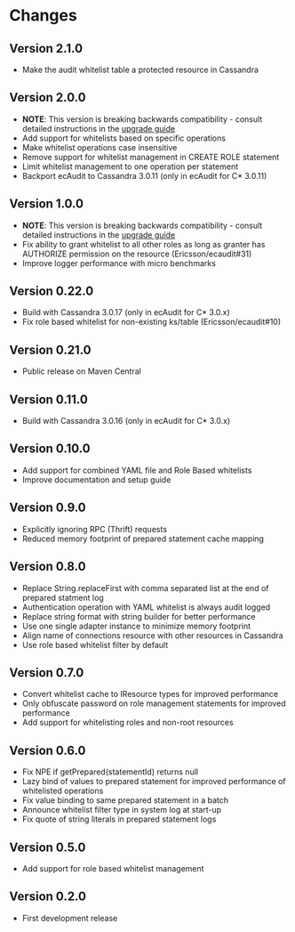 # Changes

## Version 2.1.0
* Make the audit whitelist table a protected resource in Cassandra

## Version 2.0.0
* __NOTE__: This version is breaking backwards compatibility - consult detailed instructions in the [upgrade guide](UPGRADING.md)
* Add support for whitelists based on specific operations
* Make whitelist operations case insensitive
* Remove support for whitelist management in CREATE ROLE statement
* Limit whitelist management to one operation per statement
* Backport ecAudit to Cassandra 3.0.11 (only in ecAudit for C* 3.0.11)

## Version 1.0.0
* __NOTE__: This version is breaking backwards compatibility - consult detailed instructions in the [upgrade guide](UPGRADING.md)
* Fix ability to grant whitelist to all other roles as long as granter has AUTHORIZE permission on the resource (Ericsson/ecaudit#31)
* Improve logger performance with micro benchmarks

## Version 0.22.0
* Build with Cassandra 3.0.17 (only in ecAudit for C* 3.0.x)
* Fix role based whitelist for non-existing ks/table (Ericsson/ecaudit#10)

## Version 0.21.0
* Public release on Maven Central

## Version 0.11.0
* Build with Cassandra 3.0.16 (only in ecAudit for C* 3.0.x)

## Version 0.10.0
* Add support for combined YAML file and Role Based whitelists
* Improve documentation and setup guide

## Version 0.9.0
* Explicitly ignoring RPC (Thrift) requests
* Reduced memory footprint of prepared statement cache mapping

## Version 0.8.0
* Replace String.replaceFirst with comma separated list at the end of prepared statment log
* Authentication operation with YAML whitelist is always audit logged
* Replace string format with string builder for better performance
* Use one single adapter instance to minimize memory footprint
* Align name of connections resource with other resources in Cassandra
* Use role based whitelist filter by default

## Version 0.7.0
* Convert whitelist cache to IResource types for improved performance
* Only obfuscate password on role management statements for improved performance
* Add support for whitelisting roles and non-root resources

## Version 0.6.0
* Fix NPE if getPrepared(statementId) returns null
* Lazy bind of values to prepared statement for improved performance of whitelisted operations
* Fix value binding to same prepared statement in a batch
* Announce whitelist filter type in system log at start-up
* Fix quote of string literals in prepared statement logs

## Version 0.5.0
* Add support for role based whitelist management

## Version 0.2.0
* First development release

